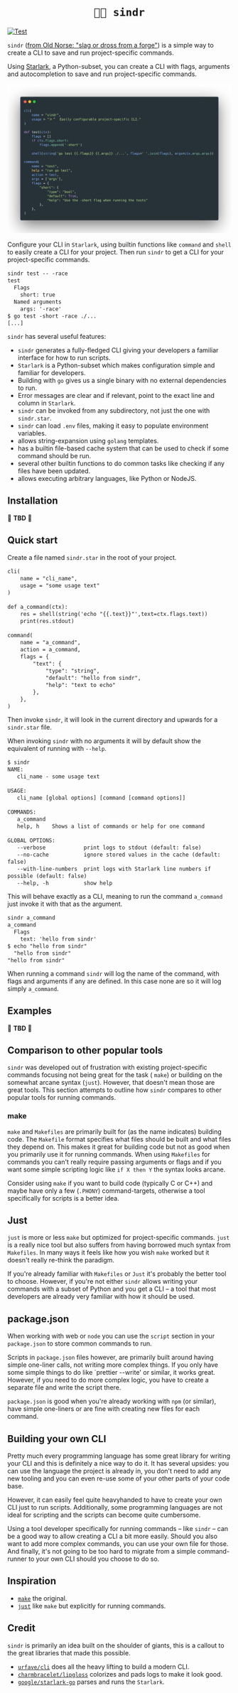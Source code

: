 <h1 align=center><code>🔨✨ sindr</code></h1>

[![Test](https://github.com/mbark/sindr/actions/workflows/lint.yml/badge.svg)](https://github.com/mbark/sindr/actions/workflows/lint.yml)

`sindr` ([from Old Norse: "slag or dross from a forge"](https://cleasby-vigfusson-dictionary.vercel.app/word/sindr)) is
a simple way to create a CLI to save and run project-specific commands.

Using [Starlark](https://github.com/bazelbuild/starlark), a Python-subset, you can create a CLI with flags, arguments
and autocompletion to save and run project-specific commands.

<img src="carbon.png">

Configure your CLI in `Starlark`, using builtin functions like `command` and `shell` to easily create a CLI for your
project. Then run `sindr` to get a CLI for your project-specific commands.

```
sindr test -- -race
test
  Flags  
    short: true    
  Named arguments  
    args: '-race'    
$ go test -short -race ./...
[...]
```

`sindr` has several useful features:

- `sindr` generates a fully-fledged CLI giving your developers a familiar interface for how to run scripts.
- `Starlark` is a Python-subset which makes configuration simple and familiar for developers.
- Building with `go` gives us a single binary with no external dependencies to run.
- Error messages are clear and if relevant, point to the exact line and column in `Starlark`.
- `sindr` can be invoked from any subdirectory, not just the one with `sindr.star`.
- `sindr` can load `.env` files, making it easy to populate environment variables.
- allows string-expansion using `golang` templates.
- has a builtin file-based cache system that can be used to check if some command should be run.
- several other builtin functions to do common tasks like checking if any files have been updated.
- allows executing arbitrary languages, like Python or NodeJS.

## Installation

🚧 **TBD** 🚧

## Quick start

Create a file named `sindr.star` in the root of your project.

```starlark
cli(
    name = "cli_name",
    usage = "some usage text"
)

def a_command(ctx):
    res = shell(string('echo "{{.text}}"',text=ctx.flags.text))
    print(res.stdout)

command(
    name = "a_command",
    action = a_command,
    flags = {
        "text": {
            "type": "string",
            "default": "hello from sindr",
            "help": "text to echo"
        },
    },
)
```

Then invoke `sindr`, it will look in the current directory and upwards for a `sindr.star` file.

When invoking `sindr` with no arguments it will by default show the equivalent of running with `--help`.

```console
$ sindr
NAME:
   cli_name - some usage text

USAGE:
   cli_name [global options] [command [command options]]

COMMANDS:
   a_command  
   help, h    Shows a list of commands or help for one command

GLOBAL OPTIONS:
   --verbose            print logs to stdout (default: false)
   --no-cache           ignore stored values in the cache (default: false)
   --with-line-numbers  print logs with Starlark line numbers if possible (default: false)
   --help, -h           show help
```

This will behave exactly as a CLI, meaning to run the command `a_command` just invoke it with that as the argument.

```console
sindr a_command
a_command
  Flags  
    text: 'hello from sindr'    
$ echo "hello from sindr"
  "hello from sindr"  
"hello from sindr"
```

When running a command `sindr` will log the name of the command, with flags and arguments if any are defined. In this
case none are so it will log simply `a_command`.

## Examples

🚧 **TBD** 🚧

## Comparison to other popular tools

`sindr` was developed out of frustration with existing project-specific commands focusing not being great for the task (
`make`) or building on the somewhat arcane syntax (`just`). However, that doesn't mean those are great tools. This
section attempts to outline how `sindr` compares to other popular tools for running commands.

### make

`make` and `Makefiles` are primarily built for (as the name indicates) building code. The `Makefile` format specifies
what files should be built and what files they depend on. This makes it great for building code but not as good when you
primarily use it for running commands. When using `Makefiles` for commands you can't really require passing arguments or
flags and if you want some simple scripting logic like `if X then Y` the syntax looks arcane.

Consider using `make` if you want to build code (typically C or C++) and maybe have only a few (`.PHONY`)
command-targets, otherwise a tool specifically for scripts is a better idea.

## Just

`just` is more or less `make` but optimized for project-specific commands. `just` is a really nice tool but also suffers
from having borrowed much syntax from `Makefiles`. In many ways it feels like how you wish `make` worked but it doesn't
really re-think the paradigm.

If you're already familiar with `Makefiles` or `Just` it's probably the better tool to choose. However, if you're not
either `sindr` allows writing your commands with a subset of Python and you get a CLI – a tool that most developers are
already very familiar with how it should be used.

## package.json

When working with web or `node` you can use the `script` section in your `package.json` to store common commands to run.

Scripts in `package.json` files however, are primarily built around having simple one-liner calls, not writing more
complex things. If you only have some simple things to do like `prettier --write' or similar, it works great. However,
if you need to do more complex logic, you have to create a separate file and write the script there.

`package.json` is good when you're already working with `npm` (or similar), have simple one-liners or are fine with
creating new files for each command.

## Building your own CLI

Pretty much every programming language has some great library for writing your CLI and this is definitely a nice way to
do it. It has several upsides: you can use the language the project is already in, you don't need to add any new tooling
and you can even re-use some of your other parts of your code base.

However, it can easily feel quite heavyhanded to have to create your own CLI just to run scripts. Additionally, some
programming languages are not ideal for scripting and the scripts can become quite cumbersome.

Using a tool developer specifically for running commands – like `sindr` – can be a good way to allow creating a CLI
a bit more easily. Should you also want to add more complex commands, you can use your own file for those. And finally,
it's not going to be too hard to migrate from a simple command-runner to your own CLI should you choose to do so.

## Inspiration

- [`make`](https://www.gnu.org/software/make/manual/html_node/index.html) the original.
- [`just`](https://github.com/casey/just) like `make` but explicitly for running commands.

## Credit

`sindr` is primarily an idea built on the shoulder of giants, this is a callout to the great libraries that made this
possible.

- [`urfave/cli`](https://github.com/urfave/cli) does all the heavy lifting to build a modern CLI.
- [`charmbracelet/lipgloss`](https://github.com/charmbracelet/lipgloss) colorizes and pads logs to make it look good.
- [`google/starlark-go`](https://github.com/google/starlark-go) parses and runs the `Starlark`.

